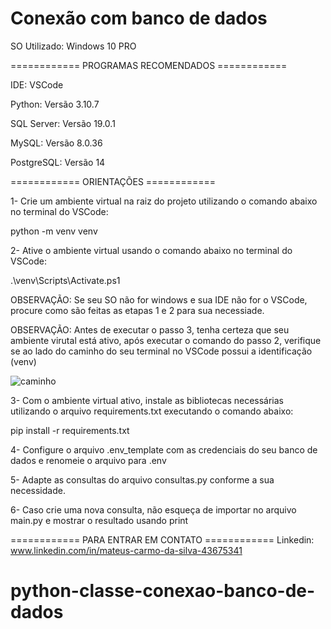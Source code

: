﻿# Conexão com banco de dados

SO Utilizado: Windows 10 PRO

============ PROGRAMAS RECOMENDADOS ============

IDE: VSCode

Python: Versão 3.10.7

SQL Server: Versão 19.0.1

MySQL: Versão 8.0.36

PostgreSQL: Versão 14

============ ORIENTAÇÕES ============

1- Crie um ambiente virtual na raiz do projeto utilizando o comando abaixo no terminal do VSCode:

python -m venv venv

2- Ative o ambiente virtual usando o comando abaixo no terminal do VSCode:

.\venv\Scripts\Activate.ps1

OBSERVAÇÃO: Se seu SO não for windows e sua IDE não for o VSCode, procure como são feitas as etapas 1 e 2 para sua necessiade.

OBSERVAÇÃO: Antes de executar o passo 3, tenha certeza que seu ambiente virutal está ativo, após executar o comando do passo 2, verifique se ao lado do caminho do seu terminal no VSCode possui a identificação (venv)

![caminho](https://github.com/mateusdev08/python-classe-conexao-banco-de-dados/assets/140756008/5711577b-b47c-48c5-98f8-67c2f496363c)

3- Com o ambiente virtual ativo, instale as bibliotecas necessárias utilizando o arquivo requirements.txt executando o comando abaixo:

pip install -r requirements.txt

4- Configure o arquivo .env_template com as credenciais do seu banco de dados e renomeie o arquivo para .env

5- Adapte as consultas do arquivo consultas.py conforme a sua necessidade.

6- Caso crie uma nova consulta, não esqueça de importar no arquivo main.py e mostrar o resultado usando print

============ PARA ENTRAR EM CONTATO ============
Linkedin: www.linkedin.com/in/mateus-carmo-da-silva-43675341
# python-classe-conexao-banco-de-dados
